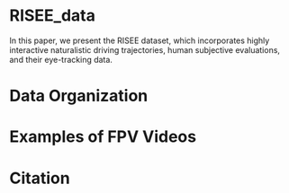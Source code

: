 # RISEE_data
In this paper, we present the RISEE dataset, which incorporates highly interactive naturalistic driving trajectories, human subjective evaluations, and their eye-tracking data.
# Data Organization

# Examples of FPV Videos

# Citation
